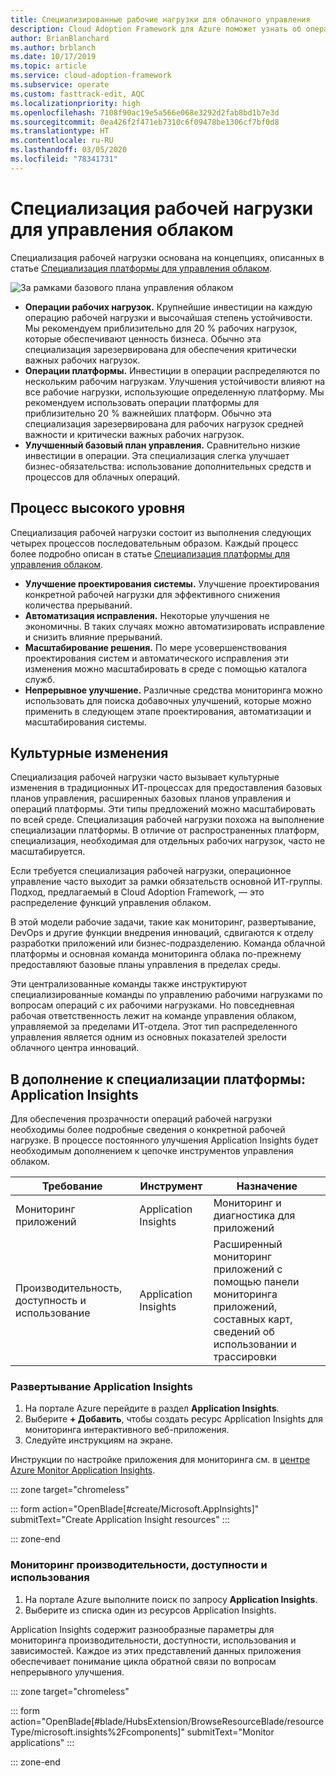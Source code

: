 ```yaml
---
title: Специализированные рабочие нагрузки для облачного управления
description: Cloud Adoption Framework для Azure поможет узнать об операциях облачного управления с использованием специализированных рабочих нагрузок.
author: BrianBlanchard
ms.author: brblanch
ms.date: 10/17/2019
ms.topic: article
ms.service: cloud-adoption-framework
ms.subservice: operate
ms.custom: fasttrack-edit, AQC
ms.localizationpriority: high
ms.openlocfilehash: 7108f90ac19e5a566e068e3292d2fab8bd1b7e3d
ms.sourcegitcommit: 0ea426f2f471eb7310c6f09478be1306cf7bf0d8
ms.translationtype: HT
ms.contentlocale: ru-RU
ms.lasthandoff: 03/05/2020
ms.locfileid: "78341731"
---
```

# <a name="workload-specialization-for-cloud-management"></a>Специализация рабочей нагрузки для управления облаком

Специализация рабочей нагрузки основана на концепциях, описанных в статье [Специализация платформы для управления облаком](./platform-specialization.md).

![За рамками базового плана управления облаком](../../_images/manage/beyond-the-baseline.png)

- **Операции рабочих нагрузок.** Крупнейшие инвестиции на каждую операцию рабочей нагрузки и высочайшая степень устойчивости. Мы рекомендуем приблизительно для 20 % рабочих нагрузок, которые обеспечивают ценность бизнеса. Обычно эта специализация зарезервирована для обеспечения критически важных рабочих нагрузок.
- **Операции платформы.** Инвестиции в операции распределяются по нескольким рабочим нагрузкам. Улучшения устойчивости влияют на все рабочие нагрузки, использующие определенную платформу. Мы рекомендуем использовать операции платформы для приблизительно 20 % важнейших платформ. Обычно эта специализация зарезервирована для рабочих нагрузок средней важности и критически важных рабочих нагрузок.
- **Улучшенный базовый план управления.** Сравнительно низкие инвестиции в операции. Эта специализация слегка улучшает бизнес-обязательства: использование дополнительных средств и процессов для облачных операций.

## <a name="high-level-process"></a>Процесс высокого уровня

Специализация рабочей нагрузки состоит из выполнения следующих четырех процессов последовательным образом. Каждый процесс более подробно описан в статье [Специализация платформы для управления облаком](./platform-specialization.md).

- **Улучшение проектирования системы.** Улучшение проектирования конкретной рабочей нагрузки для эффективного снижения количества прерываний.
- **Автоматизация исправления.** Некоторые улучшения не экономичны. В таких случаях можно автоматизировать исправление и снизить влияние прерываний.
- **Масштабирование решения.** По мере усовершенствования проектирования систем и автоматического исправления эти изменения можно масштабировать в среде с помощью каталога служб.
- **Непрерывное улучшение.** Различные средства мониторинга можно использовать для поиска добавочных улучшений, которые можно применить в следующем этапе проектирования, автоматизации и масштабирования системы.

## <a name="cultural-change"></a>Культурные изменения

Специализация рабочей нагрузки часто вызывает культурные изменения в традиционных ИТ-процессах для предоставления базовых планов управления, расширенных базовых планов управления и операций платформы. Эти типы предложений можно масштабировать по всей среде. Специализация рабочей нагрузки похожа на выполнение специализации платформы. В отличие от распространенных платформ, специализация, необходимая для отдельных рабочих нагрузок, часто не масштабируется.

Если требуется специализация рабочей нагрузки, операционное управление часто выходит за рамки обязательств основной ИТ-группы. Подход, предлагаемый в Cloud Adoption Framework, — это распределение функций управления облаком.

В этой модели рабочие задачи, такие как мониторинг, развертывание, DevOps и другие функции внедрения инноваций, сдвигаются к отделу разработки приложений или бизнес-подразделению. Команда облачной платформы и основная команда мониторинга облака по-прежнему предоставляют базовые планы управления в пределах среды.

Эти централизованные команды также инструктируют специализированные команды по управлению рабочими нагрузками по вопросам операций с их рабочими нагрузками. Но повседневная рабочая ответственность лежит на команде управления облаком, управляемой за пределами ИТ-отдела. Этот тип распределенного управления является одним из основных показателей зрелости облачного центра инноваций.

## <a name="beyond-platform-specialization-application-insights"></a>В дополнение к специализации платформы: Application Insights

Для обеспечения прозрачности операций рабочей нагрузки необходимы более подробные сведения о конкретной рабочей нагрузке. В процессе постоянного улучшения Application Insights будет необходимым дополнением к цепочке инструментов управления облаком.

|Требование|Инструмент|Назначение|
|---|---|---|
|Мониторинг приложений|Application Insights|Мониторинг и диагностика для приложений|
|Производительность, доступность и использование|Application Insights|Расширенный мониторинг приложений с помощью панели мониторинга приложений, составных карт, сведений об использовании и трассировки|

### <a name="deploy-application-insights"></a>Развертывание Application Insights

1. На портале Azure перейдите в раздел **Application Insights**.
1. Выберите **+ Добавить**, чтобы создать ресурс Application Insights для мониторинга интерактивного веб-приложения.
1. Следуйте инструкциям на экране.

Инструкции по настройке приложения для мониторинга см. в [центре Azure Monitor Application Insights](https://docs.microsoft.com/azure/azure-monitor/azure-monitor-app-hub).

::: zone target="chromeless"

::: form action="OpenBlade[#create/Microsoft.AppInsights]" submitText="Create Application Insight resources" :::

::: zone-end

### <a name="monitor-performance-availability-and-usage"></a>Мониторинг производительности, доступности и использования

1. На портале Azure выполните поиск по запросу **Application Insights**.
1. Выберите из списка один из ресурсов Application Insights.

Application Insights содержит разнообразные параметры для мониторинга производительности, доступности, использования и зависимостей. Каждое из этих представлений данных приложения обеспечивает понимание цикла обратной связи по вопросам непрерывного улучшения.

::: zone target="chromeless"

<!-- markdownlint-disable DOCSMD001 -->

::: form action="OpenBlade[#blade/HubsExtension/BrowseResourceBlade/resourceType/microsoft.insights%2Fcomponents]" submitText="Monitor applications" :::

<!-- markdownlint-enable DOCSMD001 -->

::: zone-end
